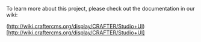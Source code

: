 To learn more about this project, please check out the documentation in our wiki:

(http://wiki.craftercms.org/display/CRAFTER/Studio+UI)[http://wiki.craftercms.org/display/CRAFTER/Studio+UI]

<!-- 
Requirements
------------

To work on or build this application you will first need to install [Node](http://nodejs.org/).

Node can be installed in the following ways:

1.   Using the [installer](http://nodejs.org/download/)
     *The Mac installer will install node under /usr/local/bin so you will need to have admin rights to complete the install.

2.   [Building the source code](https://github.com/joyent/node/wiki/Installation)
     This way you can choose to install Node in a custom folder instead of a global directory by using the --prefix config option, thus you are not required to have admin rights to complete the install.

3.   [Via a package manager](https://github.com/joyent/node/wiki/Installing-Node.js-via-package-manager)

Installing
----------

### Manual Install

*Any lines starting with $ are commands to type in a terminal window (the "$" is not meant to be included)*

To install this application (assuming that the whole repository -studio3- has already been cloned):

1.   Go to the home directory of the app (/studio3/ui):

    `$ cd ui`

2.   Install the Grunt-CLI and Bower plugins globally:

    `$ npm install -g grunt-cli bower`


### Automatic Install for Mac OS X and *nix systems

1.  Assuming that the whole repository -studio3- has already been cloned, run the install script found in the "ui" folder :

    `$ sudo ./install.sh`

    *If you installed node using the installer (**Requirements, step 1**), then you will need admin rights to run the install script since it will install the Grunt-CLI and Bower plugins globally. Otherwise, if you installed Node in a custom folder to which you have write access, then sudo is unnecessary to run the script: *

    `$ ./install.sh`

Tasks
-----

A established workflow using grunt tasks can be outlined as follows:

1.    Check unit tests: `$ grunt test`
       
       Write unit tests for the features or bugs you wish to fix, then write the code that implements the features or bug fixes making sure that all unit tests pass.

2.    Lint your code: `$ grunt lint`
       
       Make sure your code adheres to specific code guidelines.

3.    Run the app : `$ grunt dev`
       
       Test the look and feel of the app (with live-reload) against a mock server to guarantee a positive user experience.

4.    Build the app: `$ grunt build`
       
       Build the application for production and run it against a mock server.

5.    Build the app: `$ grunt dist`
       
       Build the application for production so that it is ready to be integrated into a .war or .jar file.

### Support Tasks:

* Copy only the necessary files from bower packages in the component folder (not checked into the repo) into the lib folder: `$ grunt bower:install`
* Clean all folders/files generated during `$ grunt dev`: `$ grunt clean:dev`
* Clean all folders/files generated during `$ grunt build`: `$ grunt clean:build`
* Clean all folders/files generated during `$ grunt dist`: `$ grunt clean:dist`
* Remove all folders/files generated during `$ grunt dev`, `$ grunt build` and/or `$ grunt dist`: `$ grunt cl`
* Update the studio-js-services library: `$ grunt services`

Crafter Studio UI
----

Crafter Studio UI (CSUI) is a flexible and extensible client app for Crafter Studio. CSUI is made up of different modules, each one responsible for providing its own user interface (UI), requesting its own plugins and gathering its data through the REST services that Crafter Studio provides. The presence of these modules is determined by the [app's configuration](https://github.com/quiaro/studio3/blob/test-asset-service/ui/server/app/mocks/config/list/studio-ui.json).

### Project Overview

Here is a brief overview of the CSUI file & folder structure:

**CSUI: `./client`**

* `./client/studio-ui/lib`: bower packages (i.e. 3rd party libraries)
* `./client/studio-ui/src/app`: CSUI core application
* `./client/studio-ui/src/modules`: CSUI modules (requested by the core application when it bootstraps)
* `./client/studio-ui/src/plugins`: CSUI plugins (requested by any of the CSUI modules)

**Node Modules: `./node_modules`**

Node modules used by grunt or the mock servers during tasks:

* *ejs*: Used by server.js to serve index.html
* *grunt-contrib-copy*: Copies source files to a new directory
* *grunt-contrib-uglify*: Minifies/compresses JS files and generates source maps
* *grunt-contrib-jshint*: Validates files with JSHint
* *grunt-contrib-clean*: Cleans files and folders
* *grunt-contrib-imagemin*: Minifies PNG, JPEG and GIF images
* *grunt-contrib-less*: Compiles LESS to CSS
* *grunt-usemin*: Transforms specific construction blocks (of CSS or JS files) in a file into a single line
* *grunt-replace*: Replaces text patterns with a given replacement (text pre-processor)
* *grunt-karma*: Grunt plugin for the karma test runner
* *grunt-open*: Opens urls and files from a grunt task
* *matchdep*: Filters npm module dependencies by name or a text pattern
* *grunt-bower-task*: Installs only the files needed from bower packages
* *grunt-newer*: Configures grunt tasks to run with newer files only
* *grunt-express-server*: Runs an Express server that works with LiveReload + Watch/Regarde
* *grunt-contrib-watch*: Run predefined tasks whenever watched files are added, changed or deleted
* *express*: Fast minimalist web framework for node

**CSUI Mock Servers and Services: `./server`**

* `./server/app`: Mock data for application services
* `./server/build`: Build server for the packaged application (see `$ grunt build`)
* `./server/dev`: Development server for the application (see `$ grunt dev`)
* `./server/sites`: Mock data for site-specific services
* `./server/config.js`: Configuration for both the build and dev servers. This configuration can be overridden or extended via a config.js file inside the server folder (e.g. see `./server/dev/config.js`)
* `./server/mock.js`: Maps app and site-specific service urls to their corresponding mock data

**CSUI Tests: `./test`**

**Root Files**

* `./.jshintrc`: JS hint lint rules
* `./bower.json`: Bower package file. Lists the project's bower package dependencies
* `./Gruntfile.js`: Configuration file for grunt tasks
* `./install.sh`: Installation script for the application
* `./package.json`: Node package file. Lists the project's node module dependencies
* `./pom.xml`: Configuration file for integrating the application into CS3

### Loading of the App

To achieve its goals of flexibility and extensibility, CSUI is an Angular app that combines RequireJS to load scripts on demand, giving it the ability load itself dynamically in run time based on its configuration. 

When CSUI starts, it kicks off a bootstrap process responsible for the following:

1) Get the [application configuration](https://github.com/quiaro/studio3/blob/test-asset-service/ui/server/app/mocks/config/list/studio-ui.json), which includes the modules that should be loaded into the application.

2) For each module, load their descriptor (e.g. [login descriptor](https://github.com/quiaro/studio3/blob/test-asset-service/ui/server/app/mocks/config/list/login.json) & [dashboard descriptor](https://github.com/quiaro/studio3/blob/test-asset-service/ui/server/app/mocks/config/list/dashboard.json) and then, proceed with the loading of the module. RequireJS handles all dependency calculation and fetches each module's js and css dependencies. In the case of css, import statements may also be used alongside RequireJS.

#### Loading Static Dependecies

In CSUI, static dependencies (i.e. JavaScript modules, CSS & LESS) are generally declared within each module definition and are resolved by RequireJS. However, there are a few CSS and Javascript exceptions declared within &lt;link&gt; and &lt;script&gt; tags in the app's index.html file.

##### Static Dependencies in `index.html`

JavaScript files and stylesheets included in `index.html` fall under one of the following categories:

* **CSUI Core**: `./client/studio-ui/src/app/app.js` makes up the core of the application and is responsible for loading all Angular modules that the application depends on. Similarly, there's only one core stylesheet: `studio-ui/studio.css`, which is the result of pre-compiling `./client/studio-ui/src/app/styles/app.less`.

* **Core Libraries**: These are 3rd-party files necessary for CSUI Core to work. In CSS, the only core library is Bootstrap and in JavaScript, the only two core libraries are: RequireJS and Angular. 

* **Angular Modules**: These are project or 3rd-party Angular modules and their corresponding stylesheets. **Project Angular modules are required by CSUI Core** (and may be used by CSUI modules and plugins), whereas **3rd-party Angular modules are required by one or more CSUI modules and plugins**. For example, the project's tree navigation plugin is an Angular directive that extends from [abn-tree](https://github.com/nickperkinslondon/angular-bootstrap-nav-tree), a 3rd-party directive. Note that these Angular modules are different from CSUI modules (found in `./client/studio-ui/src/modules`) in that they don't require any external configuration and rely exclusively on Angular's loading mechanism.

Additionally, `index.html` also includes the path (i.e. RequireJS shortcut) to the services library that CSUI core depends on to load the [app's configuration](https://github.com/quiaro/studio3/blob/test-asset-service/ui/server/app/mocks/config/list/studio-ui.json). This way, the folder to the services library can be referenced by the alias `studioServices`. The other alias (request_agent) references a dependency of this services library.

##### Static Dependencies in Modules

Module dependencies on other modules, JavaScript files and stylesheets (CSS & LESS) must be declared in the module definition. 

###### Shared Modules

Modules are supposed to be autonomous, therefore they should not declare dependencies on other modules. However, there are modules shared through out the application (typically found under `./client/studio-ui/src/modules/common`). These common modules should be exposed via a path mapping in the [app's configuration](https://github.com/quiaro/studio3/blob/test-asset-service/ui/server/app/mocks/config/list/studio-ui.json) under the `module_paths` property. These modules can then be referenced by their path mapping.

Consider the following example:

    my-module.js  >> depends on: globals (common module) & directives (common module)

The AMD module definition for my-module.js would then be:

    define(['globals', 'directives'],
      function( globals, directives ) { ... });

###### JavaScript Files

When a module is loaded, a URL prefix is determined based on the `base_url` values of the app configuration file and its own descriptor file. This URL prefix is combined with `main` property in the descriptor file to calculate the URL of the module's main file. A module may declare dependencies on other JavaScript files that are part of the module. To load these JavaScript files, a path relative to the module's main file may be used. RequireJS uses the same URL prefix as for the main file to calculate the URLs of these JavaScript dependencies and, like the main file, **these dependencies must include their .js extension**.

Consider the following example:

    my-module.js  >> depends on: 
                     globals (common module)
                     my-dependency.js (located in the `scripts` folder, i.e. ./scripts/my-dependency.js)

The AMD module definition for my-module.js would then be:

    define(['globals', './scripts/my-dependency.js'],
      function( globals, MyDependency ) { ... });


###### Stylesheets (CSS & LESS)

RequireJS loader plugins for [LESS](https://github.com/guybedford/require-less) & [CSS](https://github.com/guybedford/require-css) allow modules to declare dependencies on LESS and/or CSS files respectively.

For example:

    my-plugin.js  >> depends on: 
                     my-dependency.js
                     my-css-file.css
                     my-less-file.less

The AMD module definition for my-plugin.js would then be:

    define(['./my-dependency.js', 'css!./my-css-file', 'less!./my-less-file'],
      function( MyDependency ) { ... });

Notice that the CSS plugin is invoked by the `css!` prefix while the LESS plugin is invoked by the `less!` prefix. These prefixes correspond to the key values under the `map` property, inside the `requirejs` property of the [app's configuration file](https://github.com/quiaro/studio3/blob/test-asset-service/ui/server/app/mocks/config/list/studio-ui.json). Notice also that **the paths to both CSS and LESS files are relative to the module's main file and should not include the file's extension**.

###### LESS Support

CSUI core, its modules and its plugins, all have support for [LESS](http://lesscss.org/). However, LESS stylesheets for the app and its modules are pre-processed and turned into CSS as part of the development workflow, meaning that the app and its modules will actually consume these stylesheets as CSS. Therefore, CSUI and all its modules should reference their stylesheets as CSS and not as LESS.

Consider the following example:

    my-module.js  >> depends on: require (module), globals (module), my-stylesheet.less

This would ordinarily correspond to the following AMD module definition:

    define(['require', 'globals', 'less!./my-stylesheet'],
      function( require, globals ) { ... });

However, since my-stylesheet.less will be pre-processed as part of the development workflow, the correct way to define my-module.js is:

    define(['require', 'globals', 'css!./my-stylesheet'],
      function( require, globals ) { ... });
                                   
Since plugins are expected to load and change during runtime, their stylesheets are not pre-processed during the development workflow like those of the modules. Instead, they are pre-processed on runtime (by means of the [LESS loader plugin](https://github.com/guybedford/require-less)) and as a result of this, any dependencies on LESS stylesheets need to be declared as such. For example,

    my-plugin.js  >> depends on: globals (module), my-stylesheet.less
  
This plugin would use the following AMD module definition:

    define(['globals', 'less!./my-stylesheet'],
      function( globals ) { ... });

#### Loading Code on Demand with Angular

Since Angular does not natively provide the ability to include new elements (i.e. controllers, directives, services, etc) into the app after Angular's bootstrap process has completed, a service called [NgRegistry](https://github.com/quiaro/studio3/blob/test-asset-service/ui/client/studio-ui/src/app/scripts/ng_registry.js) exists to work around this limitation. 

NgRegistry follows an approach similar to those described in the following articles to register new elements after Angular bootstraps:

* [Lazy Loading in AngularJS](http://ify.io/lazy-loading-in-angularjs/)
* [Dynamically Loading Controllers and Views with AngularJS and RequireJS](http://weblogs.asp.net/dwahlin/archive/2013/05/22/dynamically-loading-controllers-and-views-with-angularjs-and-requirejs.aspx)

It's important to remember that all CSUI modules are loaded on demand by RequireJS (and are therefore structured as [AMD modules](http://requirejs.org/docs/whyamd.html#amd)) after Angular bootstraps; consequently, NgRegistry is key in incorporating their code into the app. Since NgRegistry is a service visible only within the app (that exists within the Angular framework), it is necessary to retrieve the app's injector which grants access to all of the app's object instances (including NgRegistry) to javascript code outside the Angular framework. As a result of this, most modules will likely follow this pattern:

    define(['globals',
        'css!./mycss'], function( globals ) {

        'use strict';

        // Get the app's injector
        var injector = angular.element(globals.dom_root).injector();

        // Use the injector to run a function that uses some Angular 
        // object instances (NgRegistry & $log)
        injector.invoke(['NgRegistry', '$log',
            function(NgRegistry, $log) {

                // Use NgRegistry to register a new controller within the app
                NgRegistry
                    .addController('NewCtrl', ['$scope', function ($scope) {
                        $scope.newMethod = function (myVar) {
                            $log.log("newMethod called with param: ", myVar);
                        };
                    }]);

            }
        ]);
    });

##### Loading Plugins

Like modules, plugins are also loaded on demand by RequireJS after Angular bootstraps. Plugins are actually a special kind of module that **must return their directive** as their module value. Plugins are loaded when a view that contains them is rendered (see Loading Templates with Modules). Plugins can be loaded individually or as a group belonging to a specific container.

Below is a sample plugin referenced by the tag `<sdo-plugin-almond></sdo-plugin-almond>`:

    define(['require', 'globals', 'less!./almond'],
        function( require, globals ) {

        'use strict';

        var injector = angular.element(globals.dom_root).injector();

        injector.invoke(['NgRegistry', function(NgRegistry) {

                NgRegistry
                    .addController('AlmondCtrl',
                        ['$scope', '$timeout', function ($scope, $timeout) {

                        $timeout( function() {
                            $scope.$apply( function() {
                                // Make sure the templates are updated with the values in the scope
                                $scope.name = 'Gustavo';
                            });
                        });
                    }])

                    .addDirective('sdoPluginAlmond', [function() {

                        return {
                            restrict: 'E',
                            controller: 'AlmondCtrl',
                            replace: true,
                            scope: {},
                            template: '<div>Hello World! My name is {{name}}</div>'
                        };
                    }]);
            }
        ]);

        return '<sdo-plugin-almond></sdo-plugin-almond>';
    });

When this plugin is rendered, it will show: "Hello World! My name is Gustavo".

###### Loading Individual Plugins

Because plugins are loaded asynchronously, if a user tried using the previous sample plugin by writing into a template file:

    <sdo-plugin-almond></sdo-plugin-almond>

Nothing would happen because the app doesn't have any information about this directive. To load the plugin information first, the user must use the directive in combination with the sdoPluginSrc attribute (included in the directives module) as follows:

    <sdo-plugin-almond sdo-plugin-src="crafter.studio-ui.plugin.almond"></sdo-plugin-almond>

Where the value of the sdoPluginSrc attribute (e.g. crafter.studio-ui.plugin.almond) is the plugin's registered name (as it appears in its descriptor file). The sdoPluginSrc directive then proceeds to load all of the plugin's files, and finally calls the $compile function on the element (e.g. &lt;sdo-plugin-almond&gt;). **Remember to declare a dependency on the `directives` module from the module that makes use of the plugin.** 

Loading a plugin individually makes it possible to set specific plugin behavior/configuration via attributes. Imagine wanting to add some custom behavior like controlling the length of the message by adding another attribute, for example:

    <sdo-plugin-almond message-length="10" 
                       sdo-plugin-src="crafter.studio-ui.plugin.almond"></sdo-plugin-almond>
 
In this case, you are able to set the length of the message using the message-length attribute and create different instances in the page of the same plugin:

    <sdo-plugin-almond message-length="6" 
                       sdo-plugin-src="crafter.studio-ui.plugin.almond"></sdo-plugin-almond>
    <sdo-plugin-almond message-length="12" 
                       sdo-plugin-src="crafter.studio-ui.plugin.almond"></sdo-plugin-almond>

###### Loading All Plugins for a Container

Plugins can also be loaded in bulk using the sdoPlugins directive, which loads all plugins for a specific container. The following example shows how to load all plugins for a container named "activity":

    <sdo-plugins plugin-container="activity"></sdo-plugins>

Unlike loading plugins individually, this method of loading plugins does not allow the user to control the settings/behavior of each one of the plugins loaded. This means that all plugins will be loaded with their default settings (i.e. whatever their returned module value is). 

#### Loading Templates

The CSUI core is an engine responsible for loading the application's modules, and it does not have templates or views in and of itself. Only the modules and plugins have templates linked to them, and they both have a slightly different way of loading them.

##### Loading Templates with Modules

Each module adds one or more states to the application (using [ui-router](https://github.com/angular-ui/ui-router) behind the scenes) and it can assign a specific template to each one of them via the `templateUrl` property. 

For example, the following is a bare bones module defining a new state (moduleNamespace.sampleState) in the application with a template assigned to it (`my-template.tpl.html`):

    define(['require',
            'globals',
            'css!./mycss'], function( require, globals ) {

        'use strict';

        var injector = angular.element(globals.dom_root).injector();

        injector.invoke(['NgRegistry',
            function(NgRegistry) {

                NgRegistry
                    .addState('moduleNamespace.sampleState', {
                        url: '/sample-state',
                        templateUrl: require.toUrl('./templates/my-template.tpl.html')
                    });
            }
        ]);

    });

Notice that the location of both the stylesheet (mycss.css) and the template is relative to the module's JS file. Also, notice that RequireJS is not used to load templates for modules because these are loaded on demand by Angular when the user navigates to their corresponding url. In this example, the template will not be loaded until the user navigates to `http://sample-domain.net/sample-state`.

##### Loading Templates with Plugins

When a module template loads, it may load specific plugins referenced by a custom directive and/or it may load all plugins for a specific container type by using the `sdoPlugins` directive. In both cases, as long as the plugin is declared as an Angular directive, it is possible to load its template via the directive's `template` or `templateUrl` properties.

The following is a sample plugin encapsulated within the custom directive `<sdo-plugin-almond>`:

    define(['require', 'globals', 'less!./almond'],
        function( require, globals ) {

        'use strict';

        var injector = angular.element(globals.dom_root).injector();

        injector.invoke(['NgRegistry', function(NgRegistry) {

                NgRegistry
                    .addDirective('sdoPluginAlmond', [function() {
                        return {
                            restrict: 'E',
                            replace: true,
                            scope: {},
                            templateUrl: require.toUrl('./templates/almond.tpl.html')
                        };
                    }]);
            }
        ]);

        return '<sdo-plugin-almond></sdo-plugin-almond>';
    });

Notice that the location of the stylesheet (almond.less) and the template (almond.tpl.html) are relative to the module's JS file. Also, notice that, similar to loading templates with modules, RequireJS is not used to load templates; instead, these are loaded on demand by Angular.

### <a name="app_configuration"></a>App Configuration

CSUI and its modules are configured by means of configuration files, also known as descriptors. There is a [descriptor for the app](https://github.com/quiaro/studio3/blob/test-asset-service/ui/server/app/mocks/config/list/studio-ui.json) and one for each module of the application.

The app descriptor sets app-wide settings, including settings shared by all modules of the application. Below is a sample app descriptor with comments:

    {
        // Namespace of the app (currently not used)
        "name": "crafter.studio-ui",

        // Version of the app
        "version": "0.1.0",

        // Default base URL for all modules of the app
        "base_url": "http://localhost:9000/studio-ui",

        // Configuration for requirejs
        "requirejs": {

            // Map for plugins
            "map": {
                "css": "lib/require-css/js/css",
                "less": "lib/require-less/js/less",
                "text": "lib/requirejs-text/js/text"
            },

            // Path mappings for internal modules (i.e. modules that may be used as dependencies
            // by the modules of the application). The path settings are assumed to be relative to 
            // "base_url", unless the path value starts with a "/" or has a URL protocol in it (e.g. "http:")
            "module_paths": {
                "globals": "modules/common/globals",
                "common": "modules/common/common",
                "directives": "modules/common/directives"
            }
        },

        // Settings/values shared by all modules
        "module_globals": {

            // Angular DOM root element
            "dom_root": "#studio-ui",

            // State to where the user will be redirected if she tries
            // to access a state that requires the user to be signed in
            "default_state": "test",

            // URL of default_state
            "default_url": "/test-service",

            // Name of the application's default service provider. If no other service
            // providers are defined or if they are defined, but are named differently 
            // than the default_service_provider then this name will serve as reference 
            // to the service provider used to boostrap the application. If one of the 
            // service providers in the 'service_providers' property has the same name 
            // as the default_service_provider then the service provider used to bootstrap
            // the application is not accessible to any modules or plugins (in other
            // words, the services used to bootstrap the application will be hidden to 
            // everyone except to the CSUI core)
            "default_service_provider": "StudioServices",

            // Default language for modules/plugins that have multi-language support
            "default_language": "en",

            // State to where the user will be redirected if she's logged in
            // but doesn't have permissions to access the requested state
            "unauthorized_state": "unauthorized",

            // URL of unauthorized_state
            "unauthorized_url": "/unauthorized",

            // Path for common templates used within the app. This value will be
            // relative to base_url unless it includes a protocol (e.g. http://) 
            "templates_url": "modules/common/templates",

            // Path for app plugins. This value will be relative to base_url 
            // unless it includes a protocol (e.g. http://). This path can also 
            // be overriden within a plugin descriptor via the base_url -the
            // value of base_url will be appended to plugins_url unless it
            // includes a protocol, in which case only the plugin descriptor's
            // base_url value is used
            "plugins_url": "plugins"
        },

        // Modules to load for the app
        "modules": [
            "crafter.studio-ui.section.login",
            "crafter.studio-ui.section.dashboard"
        ]

        // Configuration for additional providers or sources of services
        // The example below, lets the application have access to the same 
        // services library running on different locations (one locally,
        // on port 9000, and another remotely -on studio3.craftercms.org)
        "service_providers": [{
            "name": "LocalStudioServices",

            // Location of the constructor
            "main": "studioServices/studioServices",
            "config": {
                "server": {
                    "port": 9000
                },
                "site": "mango"
            }
        }, {
            "name": "RemoteStudioServices",

            // Location of the constructor
            "main": "studioServices/studioServices",
            "config": {
                "server": {
                    "domain": "studio3.craftercms.org",
                    "port": ""
                },
                "site": "coconut"
            }
        }]
    }

#### Globals Module

When the app bootstraps, all settings found under `module_globals` are put in a module called `globals`. All app modules that declare a dependency on this `globals` module can then have access to these settings. For example:

    define(['globals'], function( globals ) {

        'use strict';

        console.log("The application's DOM root element is: " + globals.dom_root);

        console.log("The application's default state is: " + globals.default_state);
    });

#### Service Providers

CSUI core calls an initial service to fetch the [app's configuration file](https://github.com/quiaro/studio3/blob/test-asset-service/ui/server/app/mocks/config/list/studio-ui.json). After the app bootstraps, the user is able to interact with it and as she does, the app and its modules will call services to get or save the information input by the user. All of these services do not have to be offered by the same service provider. In other words, CSUI can be configured so that the CSUI core, modules and plugins can use different service providers. This makes it possible to work with 3rd-party services within the application, if necessary.

Another benefit of this feature is giving developers the ability to add new functional modules that can use mocked versions of new services locally while the rest of the application can continue working with stable versions of the services (e.g. off of a test server). 

Service providers can be configured in the app's configuration file via the `service_providers` property. The [App Configuration section](#app_configuration) provides an example on how to set different service providers. These service providers are instantiated during the bootstrap process and are put in an array. The Angular value `ServiceProviders` keeps a reference to this array of service providers, which can then be injected into any module or plugin.

The property `default_service_provider` in the app's configuration file allows a specific service provider to be set as the default for the application. The Angular value `DefaultServiceProvider` saves this value, thus allowing any module or plugin access to the default service provider by combining this name and the `ServiceProviders` array, as `ServiceProviders[DefaultServiceProvider]`. For example:

    define(['globals'], function( globals ) {

        'use strict';

        var injector = angular.element(globals.dom_root).injector();

        injector.invoke(['ServiceProviders', 'DefaultServiceProvider',
            function(ServiceProviders, DefaultServiceProvider) {

                // Get reference to the default service provider
                var serviceProvider = ServiceProviders[DefaultServiceProvider];

                // Use the service provider's API. Invoke the get method belonging 
                // to a fictitious Resources module of the service provider
                serviceProvider.Resources.get('resource-id-123').then( function(resource) {
                        console.log('Resource: ', resource);
                    });
            }
        ]);
    });

### Module Configuration

Modules and plugins can declare their own specific configuration via their descriptor files. This can be done by a adding a `config` property in the descriptor and also adding a dependency on the special RequireJS module `module`. Calling `module.config()` inside the module will retrieve the module's configuration object, where the config property stores all specific configuration values. For example:

    /* Module descriptor */
    {
        "name": "crafter.studio-ui.module.fictitious",
        "version": "0.1.0",
        "base_url": "http://domain.net/module-repo/",
        "main": "fictitious.js",

        // module-specific configuration 
        "config": {
            "foo": true,
            "bar": "tin can"
        }
    }

    /* Module definition */
    define(['globals',
            'module'], function( globals, module ) {

        'use strict';

        var settings = module.config(),
            injector = angular.element(globals.dom_root).injector();

        injector.invoke(['$log', 
            function($log) {

                $log.log("Foo value: ", settings.config.foo);  // true

                $log.log("Bar value: ", settings.config.bar);  // "tin can"
            }
        ]);
    });

#### Using a Specific Service Provider

Via its own descriptor file, a module can be configured to request specific access to one (or more) of the service providers available to the application. For example, assuming that 2 different service providers have been configured for the app: `StudioServices` (default) and `LocalStudioServices`, the module can be configured to work with `LocalStudioServices` as shown below: 

    /* Module descriptor */
    {
        "name": "crafter.studio-ui.module.fictitious",
        "version": "0.1.0",
        "base_url": "http://domain.net/module-repo/",
        "main": "fictitious.js",

        // module-specific configuration
        // The service_provider value corresponds to one of the names 
        // of service providers in the app's configuration file 
        "config": {
            "service_provider": "LocalStudioServices"
        }
    }

    /* Module definition */
    define(['globals', 'module'], function( globals, module ) {

        'use strict';

        var config = module.config().config,
            injector = angular.element(globals.dom_root).injector();

        injector.invoke(['ServiceProviders', 'DefaultServiceProvider',
            function(ServiceProviders, DefaultServiceProvider) {

                // Get reference to the service provider specified in the
                // module descriptor file. If not, use the default service
                // provider as fallback 
                var serviceProvider = (config && config.service_provider) ?
                                ServiceProviders[config.service_provider] :
                                ServiceProviders[DefaultServiceProvider];

                // Use the service provider's API. Invoke the get method belonging 
                // to a fictitious Resources module of the service provider
                serviceProvider.Resources.get('resource-id-123').then( function(resource) {
                        console.log('Resource: ', resource);
                    });
            }
        ]);
    });


#### Multi-Language Support

Modules and plugins have the option to provide multi-language support through the Language service. The Language service stores the user language preference in [localStorage](https://developer.mozilla.org/en-US/docs/Web/Guide/API/DOM/Storage#localStorage) and broadcasts an `$sdoChangeLanguage` event when this value is changed. Note that when a language preference changes, the view is not refreshed; instead, the modules and plugins subscribed to the `$sdoChangeLanguage` event are responsible for updating their scope.

The Language service provides two methods: 

* `from`(*languageFolder*): Get the language file matching the user's current language preference. The *languageFolder* will be a path relative to the module's main file pointing to a folder with all the language files available for the module.
  
* `changeTo`(*languageId*): Sets the user's language preference to *languageId*.
 -->
